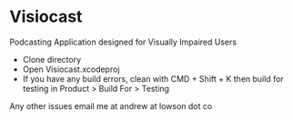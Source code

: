 # Visiocast
Podcasting Application designed for Visually Impaired Users

 - Clone directory
 - Open Visiocast.xcodeproj
 - If you have any build errors, clean with CMD + Shift + K then build for testing in Product > Build For > Testing
 
Any other issues email me at andrew at lowson dot co
